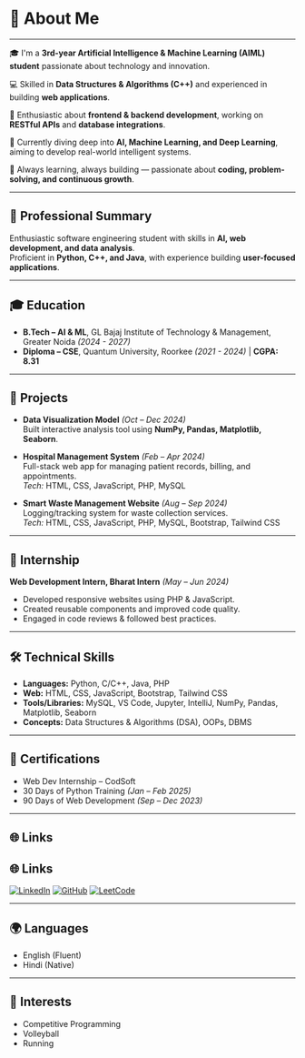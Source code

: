 # 💫 About Me
---

🎓 I'm a **3rd-year Artificial Intelligence & Machine Learning (AIML) student** passionate about technology and innovation.

💻 Skilled in **Data Structures & Algorithms (C++)** and experienced in building **web applications**.

🐍 Enthusiastic about **frontend & backend development**, working on **RESTful APIs** and **database integrations**.

🤖 Currently diving deep into **AI, Machine Learning, and Deep Learning**, aiming to develop real-world intelligent systems.

🚀 Always learning, always building — passionate about **coding, problem-solving, and continuous growth**. 

---

## 📌 Professional Summary
Enthusiastic software engineering student with skills in **AI, web development, and data analysis**.  
Proficient in **Python, C++, and Java**, with experience building **user-focused applications**.

---

## 🎓 Education
- **B.Tech – AI & ML**, GL Bajaj Institute of Technology & Management, Greater Noida *(2024 - 2027)*  
- **Diploma – CSE**, Quantum University, Roorkee *(2021 - 2024)* | **CGPA: 8.31**

---

## 🚀 Projects
- **Data Visualization Model** *(Oct – Dec 2024)*  
  Built interactive analysis tool using **NumPy, Pandas, Matplotlib, Seaborn**.  

- **Hospital Management System** *(Feb – Apr 2024)*  
  Full-stack web app for managing patient records, billing, and appointments.  
  *Tech:* HTML, CSS, JavaScript, PHP, MySQL  

- **Smart Waste Management Website** *(Aug – Sep 2024)*  
  Logging/tracking system for waste collection services.  
  *Tech:* HTML, CSS, JavaScript, PHP, MySQL, Bootstrap, Tailwind CSS  

---

## 💼 Internship
**Web Development Intern, Bharat Intern** *(May – Jun 2024)*  
- Developed responsive websites using PHP & JavaScript.  
- Created reusable components and improved code quality.  
- Engaged in code reviews & followed best practices.  

---

## 🛠️ Technical Skills
- **Languages:** Python, C/C++, Java, PHP  
- **Web:** HTML, CSS, JavaScript, Bootstrap, Tailwind CSS  
- **Tools/Libraries:** MySQL, VS Code, Jupyter, IntelliJ, NumPy, Pandas, Matplotlib, Seaborn  
- **Concepts:** Data Structures & Algorithms (DSA), OOPs, DBMS  

---

## 📜 Certifications
- Web Dev Internship – CodSoft  
- 30 Days of Python Training *(Jan – Feb 2025)*  
- 90 Days of Web Development *(Sep – Dec 2023)*  

---

## 🌐 Links

## 🌐 Links  

[![LinkedIn](https://img.shields.io/badge/LinkedIn-0077B5?style=for-the-badge&logo=linkedin&logoColor=white)](https://www.linkedin.com/in/wazmiali) [![GitHub](https://img.shields.io/badge/GitHub-000?style=for-the-badge&logo=github&logoColor=white)](https://github.com/wazmiali) [![LeetCode](https://img.shields.io/badge/LeetCode-FFA116?style=for-the-badge&logo=leetcode&logoColor=white)](https://leetcode.com/u/Wazmi/)  

---

## 🌍 Languages
- English (Fluent)  
- Hindi (Native)  

---

## 🎯 Interests
- Competitive Programming  
- Volleyball  
- Running  
